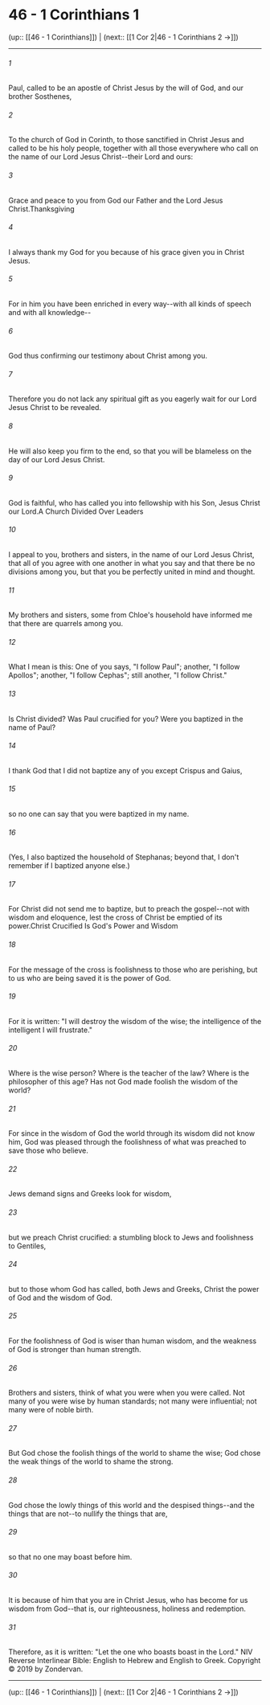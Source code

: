 # 46 - 1 Corinthians 1

(up:: [[46 - 1 Corinthians]]) | (next:: [[1 Cor 2|46 - 1 Corinthians 2 →]])

***


###### 1 
Paul, called to be an apostle of Christ Jesus by the will of God, and our brother Sosthenes, 

###### 2 
To the church of God in Corinth, to those sanctified in Christ Jesus and called to be his holy people, together with all those everywhere who call on the name of our Lord Jesus Christ--their Lord and ours: 

###### 3 
Grace and peace to you from God our Father and the Lord Jesus Christ.Thanksgiving 

###### 4 
I always thank my God for you because of his grace given you in Christ Jesus. 

###### 5 
For in him you have been enriched in every way--with all kinds of speech and with all knowledge-- 

###### 6 
God thus confirming our testimony about Christ among you. 

###### 7 
Therefore you do not lack any spiritual gift as you eagerly wait for our Lord Jesus Christ to be revealed. 

###### 8 
He will also keep you firm to the end, so that you will be blameless on the day of our Lord Jesus Christ. 

###### 9 
God is faithful, who has called you into fellowship with his Son, Jesus Christ our Lord.A Church Divided Over Leaders 

###### 10 
I appeal to you, brothers and sisters, in the name of our Lord Jesus Christ, that all of you agree with one another in what you say and that there be no divisions among you, but that you be perfectly united in mind and thought. 

###### 11 
My brothers and sisters, some from Chloe's household have informed me that there are quarrels among you. 

###### 12 
What I mean is this: One of you says, "I follow Paul"; another, "I follow Apollos"; another, "I follow Cephas"; still another, "I follow Christ." 

###### 13 
Is Christ divided? Was Paul crucified for you? Were you baptized in the name of Paul? 

###### 14 
I thank God that I did not baptize any of you except Crispus and Gaius, 

###### 15 
so no one can say that you were baptized in my name. 

###### 16 
(Yes, I also baptized the household of Stephanas; beyond that, I don't remember if I baptized anyone else.) 

###### 17 
For Christ did not send me to baptize, but to preach the gospel--not with wisdom and eloquence, lest the cross of Christ be emptied of its power.Christ Crucified Is God's Power and Wisdom 

###### 18 
For the message of the cross is foolishness to those who are perishing, but to us who are being saved it is the power of God. 

###### 19 
For it is written: "I will destroy the wisdom of the wise; the intelligence of the intelligent I will frustrate." 

###### 20 
Where is the wise person? Where is the teacher of the law? Where is the philosopher of this age? Has not God made foolish the wisdom of the world? 

###### 21 
For since in the wisdom of God the world through its wisdom did not know him, God was pleased through the foolishness of what was preached to save those who believe. 

###### 22 
Jews demand signs and Greeks look for wisdom, 

###### 23 
but we preach Christ crucified: a stumbling block to Jews and foolishness to Gentiles, 

###### 24 
but to those whom God has called, both Jews and Greeks, Christ the power of God and the wisdom of God. 

###### 25 
For the foolishness of God is wiser than human wisdom, and the weakness of God is stronger than human strength. 

###### 26 
Brothers and sisters, think of what you were when you were called. Not many of you were wise by human standards; not many were influential; not many were of noble birth. 

###### 27 
But God chose the foolish things of the world to shame the wise; God chose the weak things of the world to shame the strong. 

###### 28 
God chose the lowly things of this world and the despised things--and the things that are not--to nullify the things that are, 

###### 29 
so that no one may boast before him. 

###### 30 
It is because of him that you are in Christ Jesus, who has become for us wisdom from God--that is, our righteousness, holiness and redemption. 

###### 31 
Therefore, as it is written: "Let the one who boasts boast in the Lord." NIV Reverse Interlinear Bible: English to Hebrew and English to Greek. Copyright © 2019 by Zondervan.

***

(up:: [[46 - 1 Corinthians]]) | (next:: [[1 Cor 2|46 - 1 Corinthians 2 →]])
